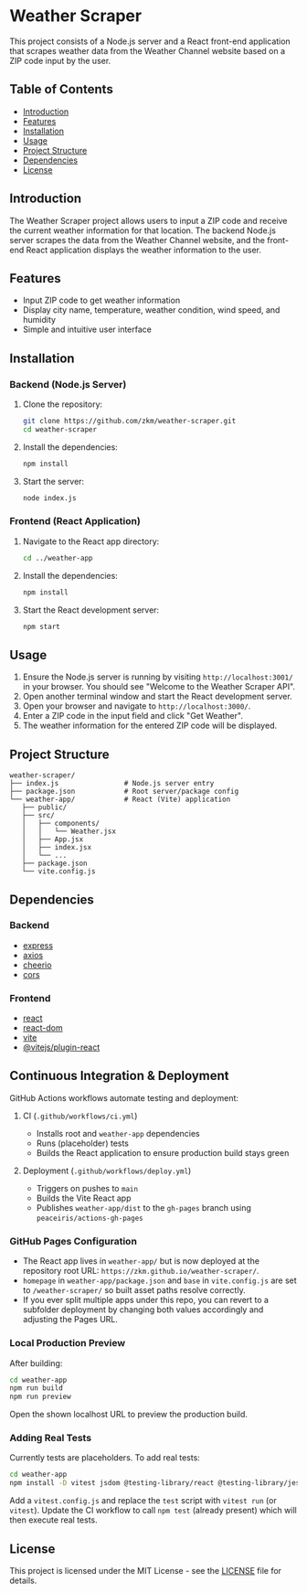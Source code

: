 
# Weather Scraper

This project consists of a Node.js server and a React front-end application that scrapes weather data from the Weather Channel website based on a ZIP code input by the user. 

## Table of Contents

- [Introduction](#introduction)
- [Features](#features)
- [Installation](#installation)
- [Usage](#usage)
- [Project Structure](#project-structure)
- [Dependencies](#dependencies)
- [License](#license)

## Introduction

The Weather Scraper project allows users to input a ZIP code and receive the current weather information for that location. The backend Node.js server scrapes the data from the Weather Channel website, and the front-end React application displays the weather information to the user.

## Features

- Input ZIP code to get weather information
- Display city name, temperature, weather condition, wind speed, and humidity
- Simple and intuitive user interface

## Installation

### Backend (Node.js Server)

1. Clone the repository:
   ```sh
   git clone https://github.com/zkm/weather-scraper.git
   cd weather-scraper
   ```

2. Install the dependencies:
   ```sh
   npm install
   ```

3. Start the server:
   ```sh
   node index.js
   ```

### Frontend (React Application)

1. Navigate to the React app directory:
   ```sh
   cd ../weather-app
   ```

2. Install the dependencies:
   ```sh
   npm install
   ```

3. Start the React development server:
   ```sh
   npm start
   ```

## Usage

1. Ensure the Node.js server is running by visiting `http://localhost:3001/` in your browser. You should see "Welcome to the Weather Scraper API".
2. Open another terminal window and start the React development server.
3. Open your browser and navigate to `http://localhost:3000/`.
4. Enter a ZIP code in the input field and click "Get Weather".
5. The weather information for the entered ZIP code will be displayed.

## Project Structure

```
weather-scraper/
├── index.js                # Node.js server entry
├── package.json            # Root server/package config
└── weather-app/            # React (Vite) application
   ├── public/
   ├── src/
   │   ├── components/
   │   │   └── Weather.jsx
   │   ├── App.jsx
   │   ├── index.jsx
   │   └── ...
   ├── package.json
   └── vite.config.js
```

## Dependencies

### Backend

- [express](https://www.npmjs.com/package/express)
- [axios](https://www.npmjs.com/package/axios)
- [cheerio](https://www.npmjs.com/package/cheerio)
- [cors](https://www.npmjs.com/package/cors)

### Frontend

- [react](https://www.npmjs.com/package/react)
- [react-dom](https://www.npmjs.com/package/react-dom)
- [vite](https://www.npmjs.com/package/vite)
- [@vitejs/plugin-react](https://www.npmjs.com/package/@vitejs/plugin-react)

## Continuous Integration & Deployment

GitHub Actions workflows automate testing and deployment:

1. CI (`.github/workflows/ci.yml`)
   - Installs root and `weather-app` dependencies
   - Runs (placeholder) tests
   - Builds the React application to ensure production build stays green

2. Deployment (`.github/workflows/deploy.yml`)
   - Triggers on pushes to `main`
   - Builds the Vite React app
   - Publishes `weather-app/dist` to the `gh-pages` branch using `peaceiris/actions-gh-pages`

### GitHub Pages Configuration

- The React app lives in `weather-app/` but is now deployed at the repository root URL: `https://zkm.github.io/weather-scraper/`.
- `homepage` in `weather-app/package.json` and `base` in `vite.config.js` are set to `/weather-scraper/` so built asset paths resolve correctly.
- If you ever split multiple apps under this repo, you can revert to a subfolder deployment by changing both values accordingly and adjusting the Pages URL.

### Local Production Preview

After building:
```sh
cd weather-app
npm run build
npm run preview
```
Open the shown localhost URL to preview the production build.

### Adding Real Tests

Currently tests are placeholders. To add real tests:
```sh
cd weather-app
npm install -D vitest jsdom @testing-library/react @testing-library/jest-dom
```
Add a `vitest.config.js` and replace the `test` script with `vitest run` (or `vitest`). Update the CI workflow to call `npm test` (already present) which will then execute real tests.

## License

This project is licensed under the MIT License - see the [LICENSE](LICENSE) file for details.
